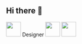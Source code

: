 ## Hi there 👋


<img height="40" src="https://cdn.simpleicons.org/figma?viewbox=auto" /> Designer
<img height="40" src="https://cdn.simpleicons.org/python?viewbox=auto" />
<img height="40" src="https://cdn.simpleicons.org/js?viewbox=auto" />

